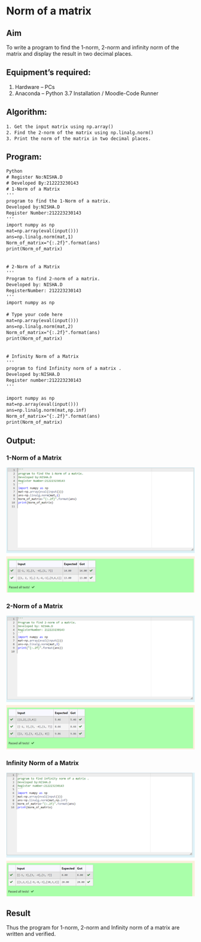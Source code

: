 # Norm of a matrix
## Aim
To write a program to find the 1-norm, 2-norm and infinity norm of the matrix and display the result in two decimal places.
## Equipment’s required:
1.	Hardware – PCs
2.	Anaconda – Python 3.7 Installation / Moodle-Code Runner
## Algorithm:
	1. Get the input matrix using np.array()   
    2. Find the 2-norm of the matrix using np.linalg.norm()
	3. Print the norm of the matrix in two decimal places.
## Program:
```
Python
# Register No:NISHA.D
# Developed By:212223230143
# 1-Norm of a Matrix
'''
program to find the 1-Norm of a matrix.
Developed by:NISHA.D
Register Number:212223230143
'''
import numpy as np
mat=np.array(eval(input()))
ans=np.linalg.norm(mat,1)
Norm_of_matrix="{:.2f}".format(ans)
print(Norm_of_matrix)


# 2-Norm of a Matrix
'''
Program to find 2-norm of a matrix.
Developed by: NISHA.D
RegisterNumber: 212223230143
'''
import numpy as np

# Type your code here
mat=np.array(eval(input()))
ans=np.linalg.norm(mat,2)
Norm_of_matrix="{:.2f}".format(ans)
print(Norm_of_matrix)


# Infinity Norm of a Matrix
'''
program to find Infinity norm of a matrix .
Developed by:NISHA.D
Register number:212223230143
'''

import numpy as np
mat=np.array(eval(input()))
ans=np.linalg.norm(mat,np.inf)
Norm_of_matrix="{:.2f}".format(ans)
print(Norm_of_matrix)

```
## Output:


### 1-Norm of a Matrix

![Alt text](<Screenshot 2023-12-29 214415.png>)



### 2-Norm of a Matrix

![Alt text](<Screenshot 2023-12-30 180125.png>)


### Infinity Norm of a Matrix
![Alt text](<Screenshot 2023-12-29 214503.png>)



## Result
Thus the program for 1-norm, 2-norm and Infinity norm of a matrix are written and verified.
